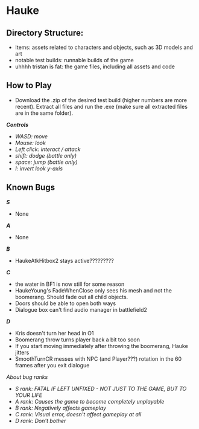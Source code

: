 # Hauke

## Directory Structure:

- Items: assets related to characters and objects, such as 3D models and art
- notable test builds: runnable builds of the game
- uhhhh tristan is fat: the game files, including all assets and code

## How to Play
- Download the .zip of the desired test build (higher numbers are more recent). Extract all files and run the .exe (make sure all extracted files are in the same folder).

***Controls***
- *WASD: move*
- *Mouse: look*
- *Left click: interact / attack*
- *shift: dodge (battle only)*
- *space: jump (battle only)*
- *I: invert look y-axis*

## Known Bugs

***S***

- None

***A***

- None

***B***

- HaukeAtkHitbox2 stays active?????????

***C***

- the water in BF1 is now still for some reason
- HaukeYoung's FadeWhenClose only sees his mesh and not the boomerang. Should fade out all child objects.
- Doors should be able to open both ways
- Dialogue box can't find audio manager in battlefield2

***D***

- Kris doesn't turn her head in O1
- Boomerang throw turns player back a bit too soon
- If you start moving immediately after throwing the boomerang, Hauke jitters
- SmoothTurnCR messes with NPC (and Player???) rotation in the 60 frames after you exit dialogue

*About bug ranks*
- *S rank: FATAL IF LEFT UNFIXED - NOT JUST TO THE GAME, BUT TO YOUR LIFE*
- *A rank: Causes the game to become completely unplayable*
- *B rank: Negatively affects gameplay*
- *C rank: Visual error, doesn't affect gameplay at all*
- *D rank: Don't bother*
